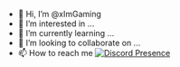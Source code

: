 - 👋 Hi, I’m @xImGaming
- 👀 I’m interested in ...
- 🌱 I’m currently learning ...
- 💞️ I’m looking to collaborate on ...
- 📫 How to reach me 
[![Discord Presence](https://lanyard.cnrad.dev/api/907028319046885436)](https://discord.com/users/907028319046885436)

<!---
xImGaming/xImGaming is a ✨ special ✨ repository because its `README.md` (this file) appears on your GitHub profile.
You can click the Preview link to take a look at your changes.
--->
